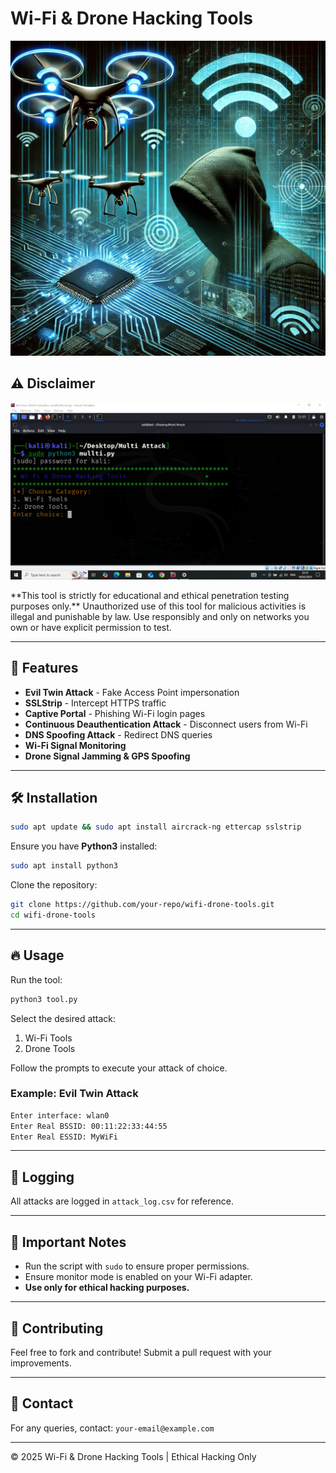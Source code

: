 # Wi-Fi & Drone Hacking Tools

<p align="center">
  <img src="https://github.com/chamidu200/Sky-Net-Tool/blob/b5698ca4348f527510730f99cc577b51bc5b8814/Drone.jpeg" alt="Wi-Fi & Drone Hacking" />
</p>

## ⚠️ Disclaimer

<p align="center">
  <img src="https://github.com/chamidu200/Sky-Net-Tool/blob/44a8bc5829f05cef1235f01080c326106d476e81/Capture.PNG" alt="Warning Image" />
</p>
**This tool is strictly for educational and ethical penetration testing purposes only.** Unauthorized use of this tool for malicious activities is illegal and punishable by law. Use responsibly and only on networks you own or have explicit permission to test.

---

## 🚀 Features
- **Evil Twin Attack** - Fake Access Point impersonation
- **SSLStrip** - Intercept HTTPS traffic
- **Captive Portal** - Phishing Wi-Fi login pages
- **Continuous Deauthentication Attack** - Disconnect users from Wi-Fi
- **DNS Spoofing Attack** - Redirect DNS queries
- **Wi-Fi Signal Monitoring**
- **Drone Signal Jamming & GPS Spoofing**

---

## 🛠️ Installation
```bash
sudo apt update && sudo apt install aircrack-ng ettercap sslstrip
```
Ensure you have **Python3** installed:
```bash
sudo apt install python3
```

Clone the repository:
```bash
git clone https://github.com/your-repo/wifi-drone-tools.git
cd wifi-drone-tools
```

---

## 🔥 Usage
Run the tool:
```bash
python3 tool.py
```
Select the desired attack:
1. Wi-Fi Tools
2. Drone Tools

Follow the prompts to execute your attack of choice.

### Example: Evil Twin Attack
```bash
Enter interface: wlan0
Enter Real BSSID: 00:11:22:33:44:55
Enter Real ESSID: MyWiFi
```

---

## 📜 Logging
All attacks are logged in `attack_log.csv` for reference.

---

## 📌 Important Notes
- Run the script with `sudo` to ensure proper permissions.
- Ensure monitor mode is enabled on your Wi-Fi adapter.
- **Use only for ethical hacking purposes.**

---

## 📢 Contributing
Feel free to fork and contribute! Submit a pull request with your improvements.

---

## 📧 Contact
For any queries, contact: `your-email@example.com`

---

© 2025 Wi-Fi & Drone Hacking Tools | Ethical Hacking Only

